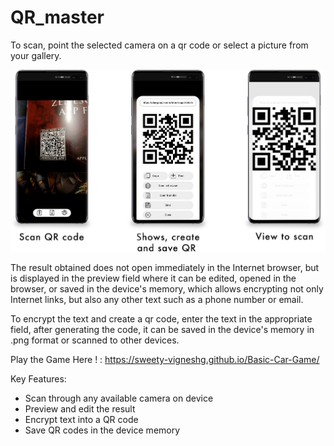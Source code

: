 # QR_master

To scan, point the selected camera on a qr code or select a picture from your gallery.

![QR Master screens](screens.png)

The result obtained does not open immediately in the Internet browser, but is displayed in the preview field where it can be edited, opened in the browser, or saved in the device's memory, which allows encrypting not only Internet links, but also any other text such as a phone number or email.

To encrypt the text and create a qr code, enter the text in the appropriate field, after generating the code, it can be saved in the device's memory in .png format or scanned to other devices.

Play the Game Here ! : https://sweety-vigneshg.github.io/Basic-Car-Game/

Key Features:
- Scan through any available camera on device
- Preview and edit the result
- Encrypt text into a QR code
- Save QR codes in the device memory

